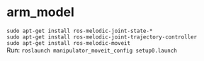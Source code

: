 # arm_model
`sudo apt-get install ros-melodic-joint-state-*`  
`sudo apt-get install ros-melodic-joint-trajectory-controller`  
`sudo apt-get install ros-melodic-moveit`  
Run:
`roslaunch manipulator_moveit_config setup0.launch`  
